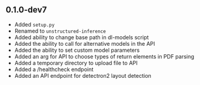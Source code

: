 ## 0.1.0-dev7

* Added `setup.py`
* Renamed to `unstructured-inference`
* Added ability to change base path in dl-models script
* Added the ability to call for alternative models in the API
* Added the ability to set custom model parameters
* Added an arg for API to choose types of return elements in PDF parsing
* Added a temporary directory to upload file to API 
* Added a /healthcheck endpoint
* Added an API endpoint for detectron2 layout detection
